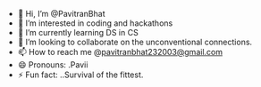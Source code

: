 - 👋 Hi, I’m @PavitranBhat
- 👀 I’m interested in coding and hackathons
- 🌱 I’m currently learning DS in CS
- 💞️ I’m looking to collaborate on the unconventional connections.
- 📫 How to reach me @pavitranbhat232003@gmail.com
- 😄 Pronouns: .Pavii
- ⚡ Fun fact: ..Survival of the fittest.

<!---
PavitranBhat/PavitranBhat is a ✨ special ✨ repository because its `README.md` (this file) appears on your GitHub profile.
You can click the Preview link to take a look at your changes.
--->
